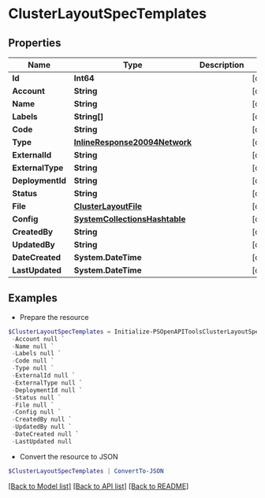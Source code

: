 # ClusterLayoutSpecTemplates
## Properties

Name | Type | Description | Notes
------------ | ------------- | ------------- | -------------
**Id** | **Int64** |  | [optional] 
**Account** | **String** |  | [optional] 
**Name** | **String** |  | [optional] 
**Labels** | **String[]** |  | [optional] 
**Code** | **String** |  | [optional] 
**Type** | [**InlineResponse20094Network**](InlineResponse20094Network.md) |  | [optional] 
**ExternalId** | **String** |  | [optional] 
**ExternalType** | **String** |  | [optional] 
**DeploymentId** | **String** |  | [optional] 
**Status** | **String** |  | [optional] 
**File** | [**ClusterLayoutFile**](ClusterLayoutFile.md) |  | [optional] 
**Config** | [**SystemCollectionsHashtable**](.md) |  | [optional] 
**CreatedBy** | **String** |  | [optional] 
**UpdatedBy** | **String** |  | [optional] 
**DateCreated** | **System.DateTime** |  | [optional] 
**LastUpdated** | **System.DateTime** |  | [optional] 

## Examples

- Prepare the resource
```powershell
$ClusterLayoutSpecTemplates = Initialize-PSOpenAPIToolsClusterLayoutSpecTemplates  -Id null `
 -Account null `
 -Name null `
 -Labels null `
 -Code null `
 -Type null `
 -ExternalId null `
 -ExternalType null `
 -DeploymentId null `
 -Status null `
 -File null `
 -Config null `
 -CreatedBy null `
 -UpdatedBy null `
 -DateCreated null `
 -LastUpdated null
```

- Convert the resource to JSON
```powershell
$ClusterLayoutSpecTemplates | ConvertTo-JSON
```

[[Back to Model list]](../README.md#documentation-for-models) [[Back to API list]](../README.md#documentation-for-api-endpoints) [[Back to README]](../README.md)

